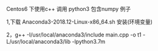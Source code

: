 Centos6 下使用c++ 调用 python3 包含numpy 例子

1,下载 Anaconda3-2018.12-Linux-x86_64.sh 安装(环境变量)

2，g++ -I/usr/local/anaconda3/include main.cpp -o t1 -L/usr/local/anaconda3/lib -lpython3.7m
